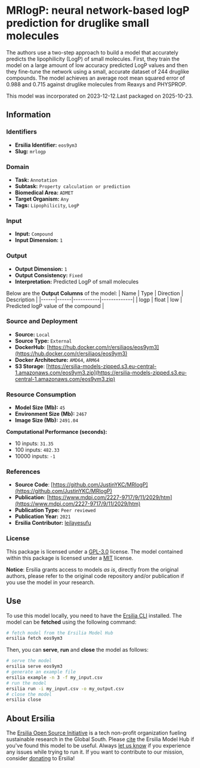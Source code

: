 # MRlogP: neural network-based logP prediction for druglike small molecules

The authors use a two-step approach to build a model that accurately predicts the lipophilicity (LogP) of small molecules. First, they train the model on a large amount of low accuracy predicted LogP values and then they fine-tune the network using a small, accurate dataset of 244 druglike compounds. The model achieves an average root mean squared error of 0.988 and 0.715 against druglike molecules from Reaxys and PHYSPROP.

This model was incorporated on 2023-12-12.Last packaged on 2025-10-23.

## Information
### Identifiers
- **Ersilia Identifier:** `eos9ym3`
- **Slug:** `mrlogp`

### Domain
- **Task:** `Annotation`
- **Subtask:** `Property calculation or prediction`
- **Biomedical Area:** `ADMET`
- **Target Organism:** `Any`
- **Tags:** `Lipophilicity`, `LogP`

### Input
- **Input:** `Compound`
- **Input Dimension:** `1`

### Output
- **Output Dimension:** `1`
- **Output Consistency:** `Fixed`
- **Interpretation:** Predicted LogP of small molecules

Below are the **Output Columns** of the model:
| Name | Type | Direction | Description |
|------|------|-----------|-------------|
| logp | float | low | Predicted logP value of the compound |


### Source and Deployment
- **Source:** `Local`
- **Source Type:** `External`
- **DockerHub**: [https://hub.docker.com/r/ersiliaos/eos9ym3](https://hub.docker.com/r/ersiliaos/eos9ym3)
- **Docker Architecture:** `AMD64`, `ARM64`
- **S3 Storage**: [https://ersilia-models-zipped.s3.eu-central-1.amazonaws.com/eos9ym3.zip](https://ersilia-models-zipped.s3.eu-central-1.amazonaws.com/eos9ym3.zip)

### Resource Consumption
- **Model Size (Mb):** `45`
- **Environment Size (Mb):** `2467`
- **Image Size (Mb):** `2491.04`

**Computational Performance (seconds):**
- 10 inputs: `31.35`
- 100 inputs: `482.33`
- 10000 inputs: `-1`

### References
- **Source Code**: [https://github.com/JustinYKC/MRlogP](https://github.com/JustinYKC/MRlogP)
- **Publication**: [https://www.mdpi.com/2227-9717/9/11/2029/htm](https://www.mdpi.com/2227-9717/9/11/2029/htm)
- **Publication Type:** `Peer reviewed`
- **Publication Year:** `2021`
- **Ersilia Contributor:** [leilayesufu](https://github.com/leilayesufu)

### License
This package is licensed under a [GPL-3.0](https://github.com/ersilia-os/ersilia/blob/master/LICENSE) license. The model contained within this package is licensed under a [MIT](LICENSE) license.

**Notice**: Ersilia grants access to models _as is_, directly from the original authors, please refer to the original code repository and/or publication if you use the model in your research.


## Use
To use this model locally, you need to have the [Ersilia CLI](https://github.com/ersilia-os/ersilia) installed.
The model can be **fetched** using the following command:
```bash
# fetch model from the Ersilia Model Hub
ersilia fetch eos9ym3
```
Then, you can **serve**, **run** and **close** the model as follows:
```bash
# serve the model
ersilia serve eos9ym3
# generate an example file
ersilia example -n 3 -f my_input.csv
# run the model
ersilia run -i my_input.csv -o my_output.csv
# close the model
ersilia close
```

## About Ersilia
The [Ersilia Open Source Initiative](https://ersilia.io) is a tech non-profit organization fueling sustainable research in the Global South.
Please [cite](https://github.com/ersilia-os/ersilia/blob/master/CITATION.cff) the Ersilia Model Hub if you've found this model to be useful. Always [let us know](https://github.com/ersilia-os/ersilia/issues) if you experience any issues while trying to run it.
If you want to contribute to our mission, consider [donating](https://www.ersilia.io/donate) to Ersilia!
